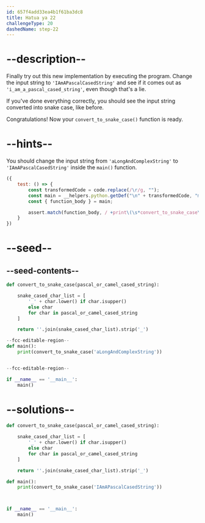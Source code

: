 ```yaml
---
id: 657f4add33ea4b1f61ba3dc8
title: Hatua ya 22
challengeType: 20
dashedName: step-22
---
```


# --description--

Finally try out this new implementation by executing the program. Change the input string to `'IAmAPascalCasedString'` and see if it comes out as `'i_am_a_pascal_cased_string'`, even though that's a lie.

If you've done everything correctly, you should see the input string converted into snake case, like before.

Congratulations! Now your `convert_to_snake_case()` function is ready.

# --hints--

You should change the input string from `'aLongAndComplexString'` to `'IAmAPascalCasedString'` inside the `main()` function.

```js
({
    test: () => {
        const transformedCode = code.replace(/\r/g, "");
        const main = __helpers.python.getDef("\n" + transformedCode, "main");
        const { function_body } = main;

        assert.match(function_body, / +print\(\s*convert_to_snake_case\(\s*'IAmAPascalCasedString'\s*\)\s*\)/);
    }
})
```

# --seed--

## --seed-contents--

```py
def convert_to_snake_case(pascal_or_camel_cased_string):

    snake_cased_char_list = [
        '_' + char.lower() if char.isupper()
        else char
        for char in pascal_or_camel_cased_string
    ]

    return ''.join(snake_cased_char_list).strip('_')

--fcc-editable-region--
def main():
    print(convert_to_snake_case('aLongAndComplexString'))


--fcc-editable-region--

if __name__ == '__main__':
    main()
```

# --solutions--

```py
def convert_to_snake_case(pascal_or_camel_cased_string):

    snake_cased_char_list = [
        '_' + char.lower() if char.isupper()
        else char
        for char in pascal_or_camel_cased_string
    ]

    return ''.join(snake_cased_char_list).strip('_')

def main():
    print(convert_to_snake_case('IAmAPascalCasedString'))



if __name__ == '__main__':
    main()
```
